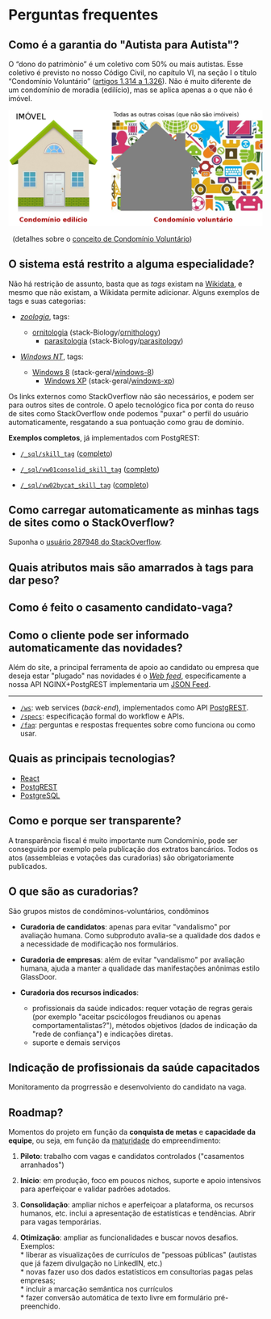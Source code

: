 # Perguntas frequentes

## Como é a garantia do "Autista para Autista"?

O “dono do patrimònio” é um coletivo com 50% ou mais autistas. Esse coletivo é previsto no nosso Código Civil, no capítulo VI, na seção I o título “Condomínio Voluntário” ([artigos 1.314 a 1.326](http://www.planalto.gov.br/ccivil_03/Leis/2002/L10406.htm#parteespeciallivroiiitituloiiicapitulovise%C3%A7aoi)). Não é muito diferente de um condomínio de moradia (edilício), mas se aplica apenas a o que não é imóvel.

![](../assets/img/condominioVoluntario.png)

&nbsp; (detalhes sobre o [conceito de Condomínio Voluntário](https://medium.com/@peterkrauss/condom%C3%ADnio-volunt%C3%A1rio-a-propriedade-comum-que-descentraliza-os-direitos-da-propriedade-privada-5bc92081fd82))

## O sistema está restrito a alguma especialidade?

Não há restrição de assunto, basta que as *tags* existam na [Wikidata](http://wikidata.org), e mesmo que não existam, a Wikidata permite adicionar.
Alguns exemplos de tags e suas categorias:

* [_zoologia_](http://www.wikidata.org/entity/Q431), tags:
   - [ornitologia](http://www.wikidata.org/entity/Q44703) (stack-Biology/[ornithology](https://biology.stackexchange.com/tags/ornithology))
	 - [parasitologia](http://www.wikidata.org/entity/Q180502) (stack-Biology/[parasitology](https://biology.stackexchange.com/tags/parasitology))

* [_Windows NT_](http://www.wikidata.org/entity/Q486487), tags:
  - [Windows 8](http://www.wikidata.org/entity/Q5046) (stack-geral/[windows-8](https://stackoverflow.com/tags/windows-8))
	  - [Windows XP](http://www.wikidata.org/entity/Q11248) (stack-geral/[windows-xp](https://stackoverflow.com/tags/windows-xp))

Os links externos como StackOverflow não são necessários, e podem ser para outros sites de controle.
O apelo tecnológico fica por conta do reuso de sites como StackOverflow onde podemos "puxar" o perfil do usuário automaticamente, resgatando a sua pontuação como grau de domínio.

**Exemplos completos**, já implementados com PostgREST:

* [`/_sql/skill_tag`](http://hacka.c-qr.org/_sql/skill_tag?limit=50&offset=100) ([completo](http://hacka.c-qr.org/_sql/skill_tag))

* [`/_sql/vw01consolid_skill_tag`](http://hacka.c-qr.org/_sql/vw01consolid_skill_tag?limit=50&offset=100) ([completo](http://hacka.c-qr.org/_sql/vw01consolid_skill_tag))

* [`/_sql/vw02bycat_skill_tag`](http://hacka.c-qr.org/_sql/vw02bycat_skill_tag?limit=50&offset=100) ([completo](http://hacka.c-qr.org/_sql/vw02bycat_skill_tag))

## Como carregar automaticamente as minhas tags de sites como o StackOverflow?
Suponha o [usuário 287948 do StackOverflow](https://stackoverflow.com/users/287948).

## Quais atributos mais são amarrados à tags para dar peso?

## Como é feito o casamento candidato-vaga?

## Como o cliente pode ser informado automaticamente das novidades?
Além do site, a principal ferramenta de apoio ao candidato ou empresa que deseja estar "plugado"
nas novidades é o [_Web feed_](https://en.wikipedia.org/wiki/Web_feed), especificamente a nossa API NGINX+PostgREST implementaria um [JSON Feed](https://en.wikipedia.org/wiki/JSON_Feed).

------

* [`/ws`](ws):  web services (*back-end*), implementados como API [PostgREST](http://postgrest.org/en/v7.0.0/).
* [`/specs`](specs): especificação formal do workflow e APIs.
* [`/faq`](faq): perguntas e respostas frequentes sobre como funciona ou como usar.

## Quais as principais tecnologias?

* [React](https://reactjs.org/)
* [PostgREST](http://postgrest.org/en/v7.0.0/)
* [PostgreSQL](https://www.postgresql.org/)

## Como e porque ser transparente?
A transparência fiscal é muito importante num Condomínio, pode ser conseguida  por exemplo pela publicação dos extratos bancários. Todos os atos (assembleias e votações das curadorias) são obrigatoriamente publicados.

## O que são as curadorias?
São grupos mistos de condôminos-voluntários, condôminos

* **Curadoria de candidatos**: apenas para evitar "vandalismo" por avaliação humana. Como subproduto avalia-se a qualidade dos dados e a necessidade de modificação nos formulários.

* **Curadoria de empresas**: além de  evitar "vandalismo" por avaliação humana, ajuda a manter a qualidade das manifestações anônimas estilo GlassDoor.

* **Curadoria dos recursos indicados**:
  - profissionais da saúde indicados: requer votação de regras gerais (por exemplo "aceitar pscicólogos freudianos ou apenas comportamentalistas?"), métodos objetivos (dados de indicação da  "rede de confiança") e indicações diretas.   
  - suporte e demais serviços

## Indicação de profissionais da saúde capacitados

Monitoramento da progrressão e desenvolviento do candidato na vaga.

## Roadmap?

Momentos do projeto em função da **conquista de metas** e **capacidade da equipe**, ou seja, em função da [maturidade](https://en.wikipedia.org/wiki/Capability_Maturity_Model_Integration) do empreendimento:

1. **Piloto**: trabalho com vagas e candidatos controlados ("casamentos arranhados")

2. **Inicio**: em produção, foco em poucos nichos, suporte e apoio intensivos para aperfeiçoar e validar padrões adotados.

3. **Consolidação**: ampliar nichos e aperfeiçoar a plataforma, os recursos humanos, etc. inclui a apresentação de estatísticas e tendências. Abrir para vagas temporárias.

4. **Otimização**: ampliar as funcionalidades e buscar novos desafios. Exemplos:<br/> * liberar as visualizações de currículos de "pessoas públicas" (autistas que já fazem divulgação no LinkedIN, etc.)<br/> * novas  fazer uso dos dados estatísticos em consultorias pagas pelas empresas;  <br/> * incluir a marcação semântica nos currículos<br/> * fazer conversão automática de texto livre em formulário pré-preenchido.

<!-- processos seletivos adaptados -->
